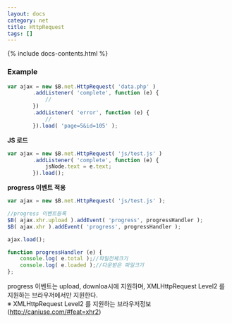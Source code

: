 ```yaml
---
layout: docs
category: net
title: HttpRequest
tags: []
---
```


{% include docs-contents.html %}

### Example
```js
var ajax = new $B.net.HttpRequest( 'data.php' )
        .addListener( 'complete', function (e) {
            //
        })
        .addListener( 'error', function (e) {
            //
        }).load( 'page=5&id=105' );
```

**JS 로드**
```js
var ajax = new $B.net.HttpRequest( 'js/test.js' )
        .addListener( 'complete', function (e) {
            jsNode.text = e.text;
        }).load();
```

**progress 이벤트 적용**
```js
var ajax = new $B.net.HttpRequest( 'js/test.js' );

//progress 이벤트등록
$B( ajax.xhr.upload ).addEvent( 'progress', progressHandler );
$B( ajax.xhr ).addEvent( 'progress', progressHandler );

ajax.load();

function progressHandler (e) {
    console.log( e.total );//파일전체크기
    console.log( e.loaded );//다운받은 파일크기
};
```

progress 이벤트는 upload, downloa시에 지원하며, XMLHttpRequest Level2 를 지원하는 브라우저에서만 지원한다.<br>
※ XMLHttpRequest Level2 를 지원하는 브라우저정보 (<a href="http://caniuse.com/#feat=xhr2" target="_blank">http://caniuse.com/#feat=xhr2</a>)